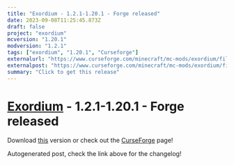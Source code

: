 ```yaml
---
title: "Exordium - 1.2.1-1.20.1 - Forge released"
date: 2023-09-08T11:25:45.873Z
draft: false
project: "exordium"
mcversion: "1.20.1"
modversion: "1.2.1"
tags: ["exordium", "1.20.1", "Curseforge"]
externalurl: "https://www.curseforge.com/minecraft/mc-mods/exordium/files/4743673"
externalpost: "https://www.curseforge.com/minecraft/mc-mods/exordium/files/4743673"
summary: "Click to get this release"
---
```

# [Exordium](/project/exordium) - 1.2.1-1.20.1 - Forge released
Download [this](https://www.curseforge.com/minecraft/mc-mods/exordium/files/4743673) version or check out the [CurseForge](https://www.curseforge.com/minecraft/mc-mods/exordium) page!

Autogenerated post, check the link above for the changelog!
